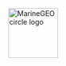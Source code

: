 <img src="/assets/img/MarineGEO_logo.png" alt="MarineGEO circle logo" style="height: 100px; width:100px;"/>